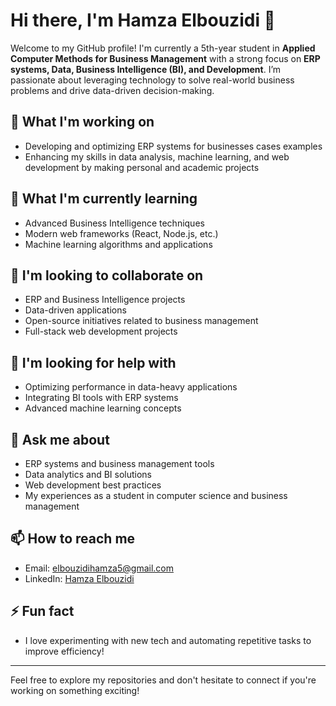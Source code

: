 # Hi there, I'm Hamza Elbouzidi 👋

Welcome to my GitHub profile! I'm currently a 5th-year student in **Applied Computer Methods for Business Management** with a strong focus on **ERP systems, Data, Business Intelligence (BI), and Development**. I’m passionate about leveraging technology to solve real-world business problems and drive data-driven decision-making.

## 🔭 What I'm working on
- Developing and optimizing ERP systems for businesses cases examples
- Enhancing my skills in data analysis, machine learning, and web development by making personal and academic projects

## 🌱 What I'm currently learning
- Advanced Business Intelligence techniques
- Modern web frameworks (React, Node.js, etc.)
- Machine learning algorithms and applications

## 👯 I'm looking to collaborate on
- ERP and Business Intelligence projects
- Data-driven applications
- Open-source initiatives related to business management
- Full-stack web development projects

## 🤔 I'm looking for help with
- Optimizing performance in data-heavy applications
- Integrating BI tools with ERP systems
- Advanced machine learning concepts

## 💬 Ask me about
- ERP systems and business management tools
- Data analytics and BI solutions
- Web development best practices
- My experiences as a student in computer science and business management

## 📫 How to reach me
- Email: [elbouzidihamza5@gmail.com](mailto:elbouzidihamza5@gmail.com)
- LinkedIn: [Hamza Elbouzidi](https://www.linkedin.com/in/elbouzidi-h-3837a8130/)

## ⚡ Fun fact
- I love experimenting with new tech and automating repetitive tasks to improve efficiency!

---
Feel free to explore my repositories and don't hesitate to connect if you're working on something exciting!
